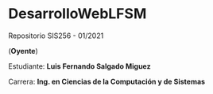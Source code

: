 # DesarrolloWebLFSM

Repositorio SIS256 - 01/2021

(**Oyente**)

Estudiante: **Luis Fernando Salgado Miguez**

Carrera: **Ing. en Ciencias de la Computación y de Sistemas**

